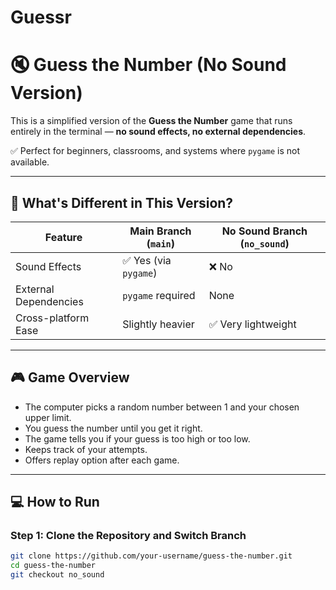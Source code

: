 # Guessr
# 🔇 Guess the Number (No Sound Version)

This is a simplified version of the **Guess the Number** game that runs entirely in the terminal — **no sound effects, no external dependencies**.

✅ Perfect for beginners, classrooms, and systems where `pygame` is not available.

---

## 📌 What's Different in This Version?

| Feature             | Main Branch (`main`) | No Sound Branch (`no_sound`) |
|---------------------|-----------------------|-------------------------------|
| Sound Effects       | ✅ Yes (via `pygame`) | ❌ No                         |
| External Dependencies | `pygame` required    | None                          |
| Cross-platform Ease | Slightly heavier      | ✅ Very lightweight            |

---

## 🎮 Game Overview

- The computer picks a random number between 1 and your chosen upper limit.
- You guess the number until you get it right.
- The game tells you if your guess is too high or too low.
- Keeps track of your attempts.
- Offers replay option after each game.

---

## 💻 How to Run

### Step 1: Clone the Repository and Switch Branch

```bash
git clone https://github.com/your-username/guess-the-number.git
cd guess-the-number
git checkout no_sound
